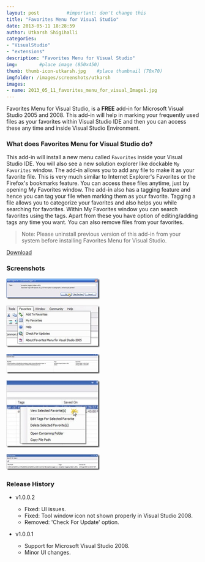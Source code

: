 ```yaml
---
layout: post          #important: don't change this
title: "Favorites Menu for Visual Studio"
date: 2013-05-11 18:28:59
author: Utkarsh Shigihalli
categories:
- "VisualStudio"
- "extensions"
description: "Favorites Menu for Visual Studio"
img:        #place image (850x450)
thumb: thumb-icon-utkarsh.jpg    #place thumbnail (70x70)
imgfolder: /images/screenshots/utkarsh
images:
- name: 2013_05_11_favorites_menu_for_visual_Image1.jpg
---
```


Favorites Menu for Visual Studio, is a **FREE** add-in for Microsoft Visual Studio 2005 and 2008. This add-in will help in marking your frequently used files as your favorites within Visual Studio IDE and then you can access these any time and inside Visual Studio Environment.   

### What does Favorites Menu for Visual Studio do? ###

This add-in will install a new menu called `Favorites` inside your Visual Studio IDE. You will also see a new solution explorer like dockable `My Favorites` window. The add-in allows you to add any file to make it as your favorite file. This is very much similar to Internet Explorer\'s Favorites or the Firefox's bookmarks feature. You can access these files anytime, just by opening My Favorites window. The add-in also has a tagging feature and hence you can tag your file when marking them as your favorite. Tagging a file allows you to categorize your favorites and also helps you while searching for favorites. Within My Favorites window you can search favorites using the tags. Apart from these you have option of editing/adding tags any time you want. You can also remove files from your favorites.

> Note: Please uninstall previous version of this add-in from your system before installing Favorites Menu for Visual Studio.

[Download](http://www.box.net/shared/6ozf5hy3n6)

### Screenshots ###

![add_tags](/images/screenshots/utkarsh/2013_05_11_favorites_menu_for_visual_Image1.jpg) 

![main_menu](/images/screenshots/utkarsh/2013_05_11_favorites_menu_for_visual_Image2.jpg) 

![my_fav_window](/images/screenshots/utkarsh/2013_05_11_favorites_menu_for_visual_Image3.jpg) 

![rt_click_view](/images/screenshots/utkarsh/2013_05_11_favorites_menu_for_visual_Image4.jpg)

![srch_result](/images/screenshots/utkarsh/2013_05_11_favorites_menu_for_visual_Image5.jpg) 

### Release History ###

- v1.0.0.2
	- Fixed: UI issues. 
	- Fixed: Tool window icon not shown properly in Visual Studio 2008. 
	- Removed: 'Check For Update' option.   

- v1.0.0.1
	- Support for Microsoft Visual Studio 2008. 
	- Minor UI changes.